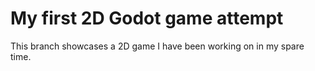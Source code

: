 # My first 2D Godot game attempt
This branch showcases a 2D game I have been working on in my spare time.
